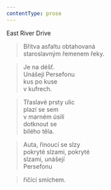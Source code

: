 ```yaml
---
contentType: prose
---
```


East River Drive

> Břitva asfaltu obtahovaná  
> staroslavným řemenem řeky.

> Je na déšť.  
> Unášejí Persefonu  
> kus po kuse  
> v kufrech.

> Třaslavé prsty ulic  
> plazí se sem  
> v marném úsilí  
> dotknout se  
> bílého těla.

> Auta, řinoucí se slzy  
> pokryté slzami, pokryté  
> slzami, unášejí  
> Persefonu

> řičící smíchem.

